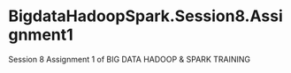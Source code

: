 # BigdataHadoopSpark.Session8.Assignment1
Session 8 Assignment 1 of BIG DATA HADOOP &amp; SPARK TRAINING

